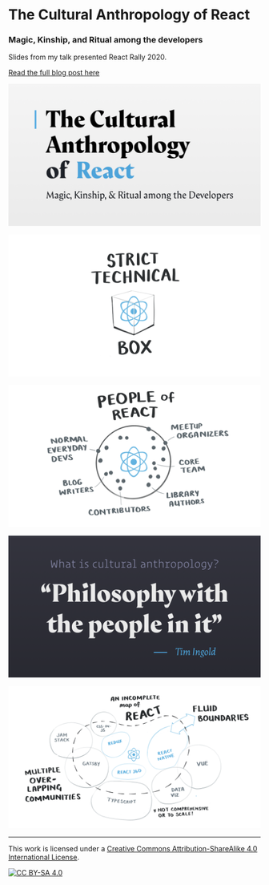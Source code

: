 # The Cultural Anthropology of React
### Magic, Kinship, and Ritual among the developers

Slides from my talk presented React Rally 2020.

[Read the full blog post here](http://maggieappleton.com/anthropology-react)

![](slides/ReactRally2020-Draft1.001.png)

![](slides/ReactRally2020-Draft1.008.png)

![](slides/ReactRally2020-Draft1.010.png)

![](slides/ReactRally2020-Draft1.012.png)

![](slides/ReactRally2020-Draft1.015.png)

---

This work is licensed under a
[Creative Commons Attribution-ShareAlike 4.0 International License][cc-by-sa].

[![CC BY-SA 4.0][cc-by-sa-image]][cc-by-sa]

[cc-by-sa]: http://creativecommons.org/licenses/by-sa/4.0/
[cc-by-sa-image]: https://licensebuttons.net/l/by-sa/4.0/88x31.png
[cc-by-sa-shield]: https://img.shields.io/badge/License-CC%20BY--SA%204.0-lightgrey.svg
